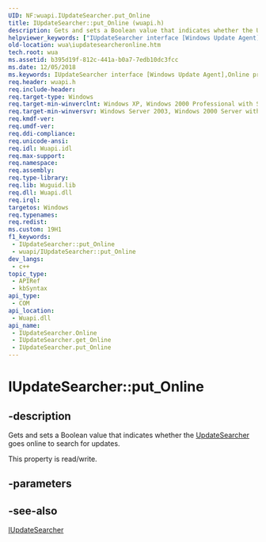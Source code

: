 ```yaml
---
UID: NF:wuapi.IUpdateSearcher.put_Online
title: IUpdateSearcher::put_Online (wuapi.h)
description: Gets and sets a Boolean value that indicates whether the UpdateSearcher goes online to search for updates.
helpviewer_keywords: ["IUpdateSearcher interface [Windows Update Agent]","Online property","IUpdateSearcher.Online","IUpdateSearcher.put_Online","IUpdateSearcher::Online","IUpdateSearcher::get_Online","IUpdateSearcher::put_Online","Online property [Windows Update Agent]","Online property [Windows Update Agent]","IUpdateSearcher interface","put_Online","wua.iupdatesearcheronline","wuapi/IUpdateSearcher::Online","wuapi/IUpdateSearcher::get_Online","wuapi/IUpdateSearcher::put_Online"]
old-location: wua\iupdatesearcheronline.htm
tech.root: wua
ms.assetid: b395d19f-812c-441a-b0a7-7edb10dc3fcc
ms.date: 12/05/2018
ms.keywords: IUpdateSearcher interface [Windows Update Agent],Online property, IUpdateSearcher.Online, IUpdateSearcher.put_Online, IUpdateSearcher::Online, IUpdateSearcher::get_Online, IUpdateSearcher::put_Online, Online property [Windows Update Agent], Online property [Windows Update Agent],IUpdateSearcher interface, put_Online, wua.iupdatesearcheronline, wuapi/IUpdateSearcher::Online, wuapi/IUpdateSearcher::get_Online, wuapi/IUpdateSearcher::put_Online
req.header: wuapi.h
req.include-header: 
req.target-type: Windows
req.target-min-winverclnt: Windows XP, Windows 2000 Professional with SP3 [desktop apps only]
req.target-min-winversvr: Windows Server 2003, Windows 2000 Server with SP3 [desktop apps only]
req.kmdf-ver: 
req.umdf-ver: 
req.ddi-compliance: 
req.unicode-ansi: 
req.idl: Wuapi.idl
req.max-support: 
req.namespace: 
req.assembly: 
req.type-library: 
req.lib: Wuguid.lib
req.dll: Wuapi.dll
req.irql: 
targetos: Windows
req.typenames: 
req.redist: 
ms.custom: 19H1
f1_keywords:
 - IUpdateSearcher::put_Online
 - wuapi/IUpdateSearcher::put_Online
dev_langs:
 - c++
topic_type:
 - APIRef
 - kbSyntax
api_type:
 - COM
api_location:
 - Wuapi.dll
api_name:
 - IUpdateSearcher.Online
 - IUpdateSearcher.get_Online
 - IUpdateSearcher.put_Online
---
```


# IUpdateSearcher::put_Online


## -description

Gets and sets a Boolean value that indicates  whether the <a href="https://docs.microsoft.com/windows/desktop/api/wuapi/nn-wuapi-iupdatesearcher">UpdateSearcher</a> goes online to search for updates.

This property is read/write.

## -parameters

## -see-also

<a href="https://docs.microsoft.com/windows/desktop/api/wuapi/nn-wuapi-iupdatesearcher">IUpdateSearcher</a>

